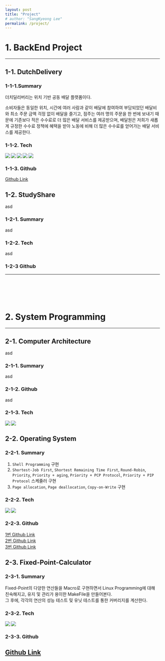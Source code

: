 ```yaml
---
layout: post
title: "Project"
# author: "SangKyeong Lee"
permalink: /project/
---
```


# 1. BackEnd Project

---
 
## 1-1. DutchDelivery
### 1-1-1.Summary
더치딜리버리는 위치 기반 공동 배달 플랫폼이다.

소비자들은 동일한 위치, 시간에 여러 사람과 같이 배달에 참여하여 부담되었던 배달비와 최소 주문 금액 걱정 없이 배달을 즐기고, 점주는 여러 명의 주문을 한 번에 보내기 때문에 기존보다 적은 수수료로 더 많은 배달 서비스를 제공받으며, 배달원은 저희가 새롭게 규정한 수수료 정책에 혜택을 받아 노동에 비해 더 많은 수수료를 얻어가는 배달 서비스를 제공한다.

### 1-1-2. Tech
<img src="https://img.shields.io/badge/Spring-6DB33F?style=flat-square&logo=Spring&logoColor=white" align="left"><img src="https://img.shields.io/badge/SpringBoot-6DB33F?style=flat-square&logo=SpringBoot&logoColor=white" align="left"><img src="https://img.shields.io/badge/MariaDB-003545?style=flat-square&logo=MariaDB&logoColor=white" align="left"><img src="https://img.shields.io/badge/Travis%20CI-3EAAAF?style=flat-square&logo=Travis-CI&logoColor=white" align="left"><img src="https://img.shields.io/badge/Amazon%20AWS-232F3E?style=flat-square&logo=Amazon-AWS&logoColor=white" align="left"><br>

### 1-1-3. Github
[Github Link](https://github.com/ajou-nomad/nomad-backend)

## 1-2. StudyShare
asd
### 1-2-1. Summary
asd
### 1-2-2. Tech
asd
### 1-2-3 Github

---
<br>
<br>
<br>
<br>


# 2. System Programming

---

## 2-1. Computer Architecture
asd
### 2-1-1. Summary
asd
### 2-1-2. Github
asd
### 2-1-3. Tech
<img src="https://img.shields.io/badge/C-A8B9CC?style=flat-square&logo=C&logoColor=white" align="left"><img src="https://img.shields.io/badge/Linux-FCC624?style=flat-square&logo=Linux&logoColor=white" align="left"><br>

## 2-2. Operating System

### 2-2-1. Summary
1. `Shell Programming` 구현
2. `Shortest-Job First`, `Shortest Remaining Time First`, `Round-Robin`, `Priority`, `Priority + aging`, `Priority + PCP Protocol`, `Priority + PIP Protocol` 스케쥴러 구현
3. `Page allocation`, `Page deallocation`, `Copy-on-Write` 구현

### 2-2-2. Tech
<img src="https://img.shields.io/badge/C-A8B9CC?style=flat-square&logo=C&logoColor=white" align="left"><img src="https://img.shields.io/badge/Linux-FCC624?style=flat-square&logo=Linux&logoColor=white" align="left"><br>

### 2-2-3. Github
[1번 Github Link](https://github.com/sksk713/os/tree/main/pa1)<br>
[2번 Github Link](https://github.com/sksk713/os/tree/main/pa2)<br>
[3번 Github Link](https://github.com/sksk713/os/tree/main/pa3)<br>

## 2-3. Fixed-Point-Calculator

### 2-3-1. Summary
Fixed-Point의 다양한 연산들을 Macro로 구현하면서 Linux Programming에 대해 친숙해지고, 유지 및 관리가 용이한 MakeFile을 만들어본다.<br>
그 후에, 각각의 연산의 성능 테스트 및 유닛 테스트를 통한 커버리지를 계산한다.

### 2-3-2. Tech
<img src="https://img.shields.io/badge/C-A8B9CC?style=flat-square&logo=C&logoColor=white" align="left"><img src="https://img.shields.io/badge/Linux-FCC624?style=flat-square&logo=Linux&logoColor=white" align="left"><br>

### 2-3-3. Github
[Github Link](https://github.com/sksk713/realcoding-fixedpoint)
---